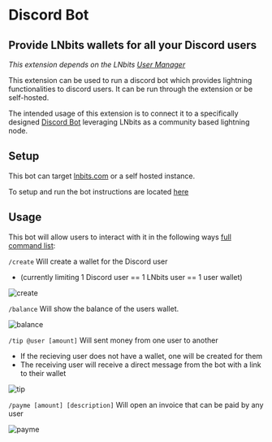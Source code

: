 # Discord Bot

## Provide LNbits wallets for all your Discord users

_This extension depends on the LNbits [User Manager](https://github.com/lnbits/usermanager/blob/main/README.md)_

This extension can be used to run a discord bot which provides lightning functionalities to discord users.
It can be run through the extension or be self-hosted.

The intended usage of this extension is to connect it to a specifically designed [Discord Bot](https://github.com/chrislennon/lnbits-discord-bot) leveraging LNbits as a community based lightning node.

## Setup

This bot can target [lnbits.com](https://lnbits.com) or a self hosted instance.

To setup and run the bot instructions are located [here](https://github.com/chrislennon/lnbits-discord-bot#installation)

## Usage

This bot will allow users to interact with it in the following ways [full command list](https://github.com/chrislennon/lnbits-discord-bot#commands):

`/create` Will create a wallet for the Discord user

- (currently limiting 1 Discord user == 1 LNbits user == 1 user wallet)

![create](https://imgur.com/CWdDusE.png)

`/balance` Will show the balance of the users wallet.

![balance](https://imgur.com/tKeReCp.png)

`/tip @user [amount]` Will sent money from one user to another

- If the recieving user does not have a wallet, one will be created for them
- The receiving user will receive a direct message from the bot with a link to their wallet

![tip](https://imgur.com/K3tnChK.png)

`/payme [amount] [description]` Will open an invoice that can be paid by any user

![payme](https://imgur.com/dFvAqL3.png)

